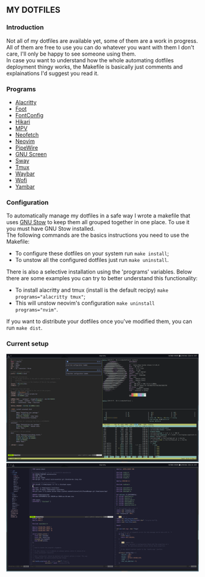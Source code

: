 MY DOTFILES
-----------

### Introduction
Not all of my dotfiles are available yet, some of them are a work in
progress.  
All of them are free to use you can do whatever you want with them I don't care,
I'll only be happy to see someone using them.  
In case you want to understand how the whole automating dotfiles deployment thingy
works, the Makefile is basically just comments and explainations I'd suggest you
read it.

### Programs
+ [Alacritty](https://alacritty.org)
+ [Foot](https://codeberg.org/dnkl/foot)
+ [FontConfig](https://www.freedesktop.org/wiki/Software/fontconfig/)
+ [Hikari](https://hikari.acmelabs.space)
+ [MPV](https://mpv.io)
+ [Neofetch](https://github.com/dylanaraps/neofetch)
+ [Neovim](https://neovim.io)
+ [PipeWire](https://pipewire.org)
+ [GNU Screen](https://www.gnu.org/software/screen/manual/screen.html)
+ [Sway](https://swaywm.org)
+ [Tmux](https://github.com/tmux/tmux)
+ [Waybar](https://github.com/Alexays/Waybar)
+ [Wofi](https://hg.sr.ht/~scoopta/wofi)
+ [Yambar](https://codeberg.org/dnkl/yambar)

### Configuration
To automatically manage my dotfiles in a safe way I wrote a makefile that uses
[GNU Stow](https://www.gnu.org/software/stow/manual/stow.html) to keep them all
grouped together in one place. To use it you must have GNU Stow installed.  
The following commands are the basics instructions you need to use the Makefile:
+ To configure these dotfiles on your system run `make install`;
+ To unstow all the configured dotfiles just run `make uninstall`.

There is also a selective installation using the 'programs' variables. Below there are
some examples you can try to better understand this functionality:
+ To install alacritty and tmux (install is the default recipy) `make programs="alacritty tmux"`;
+ This will unstow neovim's configuration `make uninstall programs="nvim"`.

If you want to distribute your dotfiles once you've modified them, you can run `make dist`.

### Current setup
![Setup image](/doc/setup.png)
![NeoVim](/doc/neovim.png)
